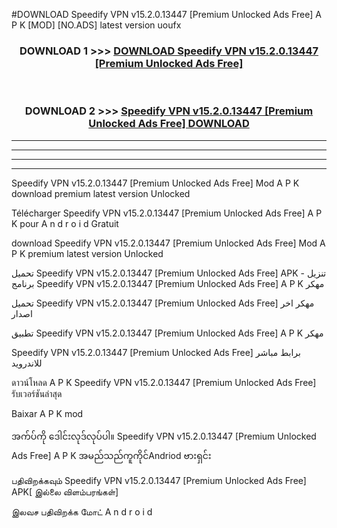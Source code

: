 #DOWNLOAD Speedify VPN v15.2.0.13447  [Premium Unlocked Ads Free] A P K [MOD] [NO.ADS] latest version uoufx



<div align="center">

<h3>DOWNLOAD 1 >>> <a href="https://teeasianyam.web.app?sq=Speedify VPN v15.2.0.13447  [Premium Unlocked Ads Free]">DOWNLOAD Speedify VPN v15.2.0.13447  [Premium Unlocked Ads Free] </a></h3><br>

<h3>DOWNLOAD 2 >>> <a href="https://teeasianyam.web.app?sq=Speedify VPN v15.2.0.13447  [Premium Unlocked Ads Free] ">Speedify VPN v15.2.0.13447  [Premium Unlocked Ads Free]  DOWNLOAD </a></h3>

</div>


----------------------------------------------------------

----------------------------------------------------------

----------------------------------------------------------

----------------------------------------------------------


Speedify VPN v15.2.0.13447  [Premium Unlocked Ads Free]  Mod A P K download premium latest version Unlocked

Télécharger Speedify VPN v15.2.0.13447  [Premium Unlocked Ads Free]  A P K pour A n d r o i d Gratuit

download Speedify VPN v15.2.0.13447  [Premium Unlocked Ads Free]  Mod A P K premium latest version Unlocked

تحميل Speedify VPN v15.2.0.13447  [Premium Unlocked Ads Free]  APK - تنزيل برنامج Speedify VPN v15.2.0.13447  [Premium Unlocked Ads Free]  A P K مهكر

تحميل Speedify VPN v15.2.0.13447  [Premium Unlocked Ads Free]  مهكر اخر اصدار

تطبيق Speedify VPN v15.2.0.13447  [Premium Unlocked Ads Free]  A P K مهكر

Speedify VPN v15.2.0.13447  [Premium Unlocked Ads Free]  برابط مباشر للاندرويد

ดาวน์โหลด A P K Speedify VPN v15.2.0.13447  [Premium Unlocked Ads Free]  รับเวอร์ชันล่าสุด

Baixar A P K mod

အက်ပ်ကို ဒေါင်းလုဒ်လုပ်ပါ။ Speedify VPN v15.2.0.13447  [Premium Unlocked Ads Free]  A P K အမည်သည်ကူကိုင်Andriod ဗားရှင်း

பதிவிறக்கவும் Speedify VPN v15.2.0.13447  [Premium Unlocked Ads Free]  APK[ இல்லை விளம்பரங்கள்] 
 
இலவச பதிவிறக்க மோட் A n d r o i d



